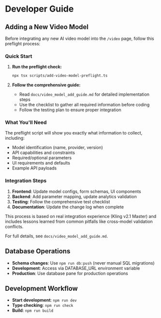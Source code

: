 # Developer Guide

## Adding a New Video Model

Before integrating any new AI video model into the `/video` page, follow this preflight process:

### Quick Start

1. **Run the preflight check:**
   ```bash
   npx tsx scripts/add-video-model-preflight.ts
   ```

2. **Follow the comprehensive guide:**
   - Read `docs/video_model_add_guide.md` for detailed implementation steps
   - Use the checklist to gather all required information before coding
   - Follow the testing plan to ensure proper integration

### What You'll Need

The preflight script will show you exactly what information to collect, including:
- Model identification (name, provider, version)
- API capabilities and constraints
- Required/optional parameters  
- UI requirements and defaults
- Example API payloads

### Integration Steps

1. **Frontend**: Update model configs, form schemas, UI components
2. **Backend**: Add parameter mapping, update analytics validation
3. **Testing**: Follow the comprehensive test checklist
4. **Documentation**: Update the change log when complete

This process is based on real integration experience (Kling v2.1 Master) and includes lessons learned from common pitfalls like cross-model validation conflicts.

For full details, see `docs/video_model_add_guide.md`.

## Database Operations

- **Schema changes**: Use `npm run db:push` (never manual SQL migrations)
- **Development**: Access via DATABASE_URL environment variable
- **Production**: Use database pane for production operations

## Development Workflow

- **Start development**: `npm run dev`
- **Type checking**: `npm run check`
- **Build**: `npm run build`